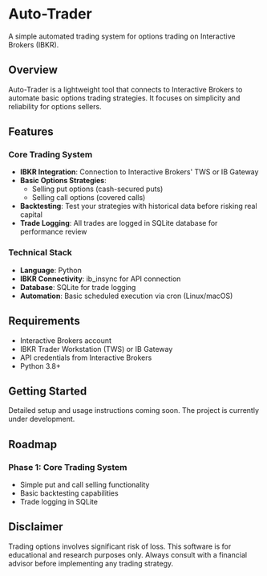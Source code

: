 # Auto-Trader

A simple automated trading system for options trading on Interactive Brokers (IBKR).

## Overview

Auto-Trader is a lightweight tool that connects to Interactive Brokers to automate basic options trading strategies. It focuses on simplicity and reliability for options sellers.

## Features

### Core Trading System
- **IBKR Integration**: Connection to Interactive Brokers' TWS or IB Gateway
- **Basic Options Strategies**: 
  - Selling put options (cash-secured puts)
  - Selling call options (covered calls)
- **Backtesting**: Test your strategies with historical data before risking real capital
- **Trade Logging**: All trades are logged in SQLite database for performance review

### Technical Stack
- **Language**: Python
- **IBKR Connectivity**: ib_insync for API connection
- **Database**: SQLite for trade logging
- **Automation**: Basic scheduled execution via cron (Linux/macOS)

## Requirements

- Interactive Brokers account
- IBKR Trader Workstation (TWS) or IB Gateway
- API credentials from Interactive Brokers
- Python 3.8+

## Getting Started

Detailed setup and usage instructions coming soon. The project is currently under development.

## Roadmap

### Phase 1: Core Trading System
- Simple put and call selling functionality
- Basic backtesting capabilities
- Trade logging in SQLite

## Disclaimer

Trading options involves significant risk of loss. This software is for educational and research purposes only. Always consult with a financial advisor before implementing any trading strategy.
